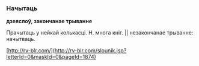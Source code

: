 ### Начытаць
**дзеяслоў, закончанае трыванне**

Прачытаць у нейкай колькасці. Н. многа кніг. || незакончанае трыванне: начытваць.

<a rel="author">[http://rv-blr.com/](http://rv-blr.com/slounik.jsp?letterId=0&maskId=0&pageId=1874)</a>
